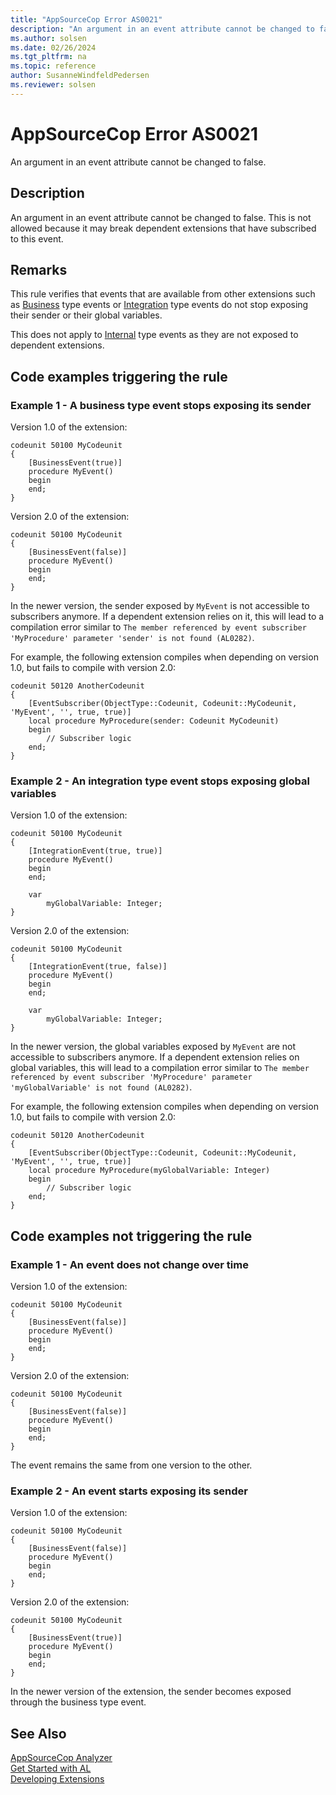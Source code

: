 ```yaml
---
title: "AppSourceCop Error AS0021"
description: "An argument in an event attribute cannot be changed to false."
ms.author: solsen
ms.date: 02/26/2024
ms.tgt_pltfrm: na
ms.topic: reference
author: SusanneWindfeldPedersen
ms.reviewer: solsen
---
```

[//]: # (START>DO_NOT_EDIT)
[//]: # (IMPORTANT:Do not edit any of the content between here and the END>DO_NOT_EDIT.)
[//]: # (Any modifications should be made in the .xml files in the ModernDev repo.)
# AppSourceCop Error AS0021
An argument in an event attribute cannot be changed to false.

## Description
An argument in an event attribute cannot be changed to false. This is not allowed because it may break dependent extensions that have subscribed to this event.

[//]: # (IMPORTANT: END>DO_NOT_EDIT)

## Remarks
This rule verifies that events that are available from other extensions such as [Business](/dynamics365/business-central/dev-itpro/developer/attributes/devenv-businessevent-attribute) type events or [Integration](/dynamics365/business-central/dev-itpro/developer/attributes/devenv-integrationevent-attribute) type events do not stop exposing their sender or their global variables.

This does not apply to [Internal](/dynamics365/business-central/dev-itpro/developer/attributes/devenv-internalevent-attribute) type events as they are not exposed to dependent extensions.

## Code examples triggering the rule

### Example 1 - A business type event stops exposing its sender

Version 1.0 of the extension:
```AL
codeunit 50100 MyCodeunit
{
    [BusinessEvent(true)]
    procedure MyEvent()
    begin
    end;
}
```

Version 2.0 of the extension:
```AL
codeunit 50100 MyCodeunit
{
    [BusinessEvent(false)]
    procedure MyEvent()
    begin
    end;
}
```

In the newer version, the sender exposed by `MyEvent` is not accessible to subscribers anymore. If a dependent extension relies on it, this will lead to a compilation error similar to `The member referenced by event subscriber 'MyProcedure' parameter 'sender' is not found (AL0282)`.

For example, the following extension compiles when depending on version 1.0, but fails to compile with version 2.0:
```AL
codeunit 50120 AnotherCodeunit
{
    [EventSubscriber(ObjectType::Codeunit, Codeunit::MyCodeunit, 'MyEvent', '', true, true)]
    local procedure MyProcedure(sender: Codeunit MyCodeunit)
    begin
        // Subscriber logic
    end;
}

```

### Example 2 - An integration type event stops exposing global variables

Version 1.0 of the extension:
```AL
codeunit 50100 MyCodeunit
{
    [IntegrationEvent(true, true)]
    procedure MyEvent()
    begin
    end;

    var
        myGlobalVariable: Integer;
}
```

Version 2.0 of the extension:
```AL
codeunit 50100 MyCodeunit
{
    [IntegrationEvent(true, false)]
    procedure MyEvent()
    begin
    end;

    var
        myGlobalVariable: Integer;
}
```

In the newer version, the global variables exposed by `MyEvent` are not accessible to subscribers anymore. If a dependent extension relies on global variables, this will lead to a compilation error similar to `The member referenced by event subscriber 'MyProcedure' parameter 'myGlobalVariable' is not found (AL0282)`.

For example, the following extension compiles when depending on version 1.0, but fails to compile with version 2.0:

```AL
codeunit 50120 AnotherCodeunit
{
    [EventSubscriber(ObjectType::Codeunit, Codeunit::MyCodeunit, 'MyEvent', '', true, true)]
    local procedure MyProcedure(myGlobalVariable: Integer)
    begin
        // Subscriber logic
    end;
}
```

## Code examples not triggering the rule

### Example 1 - An event does not change over time

Version 1.0 of the extension:
```AL
codeunit 50100 MyCodeunit
{
    [BusinessEvent(false)]
    procedure MyEvent()
    begin
    end;
}
```

Version 2.0 of the extension:
```AL
codeunit 50100 MyCodeunit
{
    [BusinessEvent(false)]
    procedure MyEvent()
    begin
    end;
}
```

The event remains the same from one version to the other.

### Example 2 - An event starts exposing its sender

Version 1.0 of the extension:
```AL
codeunit 50100 MyCodeunit
{
    [BusinessEvent(false)]
    procedure MyEvent()
    begin
    end;
}
```

Version 2.0 of the extension:
```AL
codeunit 50100 MyCodeunit
{
    [BusinessEvent(true)]
    procedure MyEvent()
    begin
    end;
}
```

In the newer version of the extension, the sender becomes exposed through the business type event. 

## See Also  
[AppSourceCop Analyzer](appsourcecop.md)  
[Get Started with AL](../devenv-get-started.md)  
[Developing Extensions](../devenv-dev-overview.md)